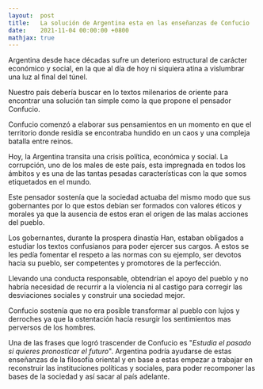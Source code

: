 ```yaml
---
layout:  post
title:   La solución de Argentina esta en las enseñanzas de Confucio
date:    2021-11-04 00:00:00 +0800
mathjax: true
---
```


Argentina desde hace décadas sufre un deterioro estructural de carácter económico y social, en la que al día de hoy ni siquiera atina a vislumbrar una luz al final del túnel.

Nuestro país debería buscar en lo textos milenarios de oriente para encontrar una solución tan simple como la que propone el pensador Confucio.

Confucio comenzó a elaborar sus pensamientos en un momento en que el territorio donde residía se encontraba hundido en un caos y una compleja batalla entre reinos. 

Hoy, la Argentina transita una crisis política, económica y social. La corrupción, uno de los males de este país, esta impregnada en todos los ámbitos y es una de las tantas pesadas características con la que somos etiquetados en el mundo.

Este pensador sostenía que la sociedad actuaba del mismo modo que sus gobernantes por lo que estos debían ser formados con valores éticos y morales ya que la ausencia de estos eran el origen de las malas acciones del pueblo.

Los gobernantes, durante la prospera dinastía Han, estaban obligados a estudiar los textos confusianos para poder ejercer sus cargos. A estos se les pedía fomentar el respeto a las normas con su ejemplo, ser devotos hacia su pueblo, ser competentes y promotores de la perfección.

Llevando una conducta responsable, obtendrían el apoyo del pueblo y no habría necesidad de recurrir a la violencia ni al castigo para corregir las desviaciones sociales y construir una sociedad mejor. 

Confucio sostenía que no era posible transformar al pueblo con lujos y derroches ya que la ostentación hacía resurgir los sentimientos mas perversos de los hombres.

Una de las frases que logró trascender de Confucio es "*Estudia el pasado si quieres pronosticar el futuro*". Argentina podría ayudarse de estas enseñanzas de la filosofía oriental y en base a estas empezar a trabajar en reconstruir las instituciones políticas y sociales, para poder recomponer las bases de la sociedad y así sacar al país adelante.
